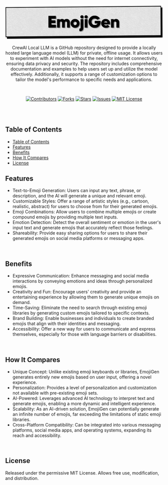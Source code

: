 <p align="center">
   <img src="https://raw.githubusercontent.com/harehimself/emoji-gen/master/EmojiGen.png">
</p>

<p align="center">
   CrewAI Local LLM is a GitHub repository designed to provide a locally hosted large language model (LLM) for private, offline usage. It allows users to experiment with AI models without the need for internet connectivity, ensuring data privacy and security. The repository includes comprehensive documentation and examples to help users set up and utilize the model effectively. Additionally, it supports a range of customization options to tailor the model's performance to specific needs and applications.
</p>
<br>

<p align="center">
  <a href="https://github.com/harehimself/emoji/graphs/contributors">
    <img src="https://img.shields.io/github/contributors/harehimself/emoji" alt="Contributors"></a>
  <a href="https://github.com/harehimself/emoji/network/members">
    <img src="https://img.shields.io/github/forks/harehimself/emoji" alt="Forks"></a>
  <a href="https://github.com/harehimself/emoji/stargazers">
    <img src="https://img.shields.io/github/stars/harehimself/emoji" alt="Stars"></a>
  <a href="https://github.com/harehimself/emoji/issues">
    <img src="https://img.shields.io/github/issues/harehimself/emojn" alt="Issues"></a>
  <a href="https://github.com/harehimself/emoji/blob/main/LICENSE">
    <img src="https://img.shields.io/github/license/harehimself/emoji" alt="MIT License"></a>
</p>

<br><br>

## Table of Contents
- [Table of Contents](#table-of-contents)
- [Features](#features)
- [Benefits](#benefits)
- [How It Compares](#how-it-compares)
- [License](#license)

## Features
- Text-to-Emoji Generation: Users can input any text, phrase, or description, and the AI will generate a unique and relevant emoji.
- Customizable Styles: Offer a range of artistic styles (e.g., cartoon, realistic, abstract) for users to choose from for their generated emojis.
- Emoji Combinations: Allow users to combine multiple emojis or create compound emojis by providing multiple text inputs.
- Emotion Detection: Detect the overall sentiment or emotion in the user's input text and generate emojis that accurately reflect those feelings.
- Shareability: Provide easy sharing options for users to share their generated emojis on social media platforms or messaging apps.
<br>

## Benefits
- Expressive Communication: Enhance messaging and social media interactions by conveying emotions and ideas through personalized emojis.
- Creativity and Fun: Encourage users' creativity and provide an entertaining experience by allowing them to generate unique emojis on demand.
- Time-Saving: Eliminate the need to search through existing emoji libraries by generating custom emojis tailored to specific contexts.
- Brand Building: Enable businesses and individuals to create branded emojis that align with their identities and messaging.
- Accessibility: Offer a new way for users to communicate and express themselves, especially for those with language barriers or disabilities.
<br>

## How It Compares
- Unique Concept: Unlike existing emoji keyboards or libraries, EmojiGen generates entirely new emojis based on user input, offering a novel experience.
- Personalization: Provides a level of personalization and customization not available with pre-existing emoji sets.
- AI-Powered: Leverages advanced AI technology to interpret text and generate emojis, enabling a more dynamic and intelligent experience.
- Scalability: As an AI-driven solution, EmojiGen can potentially generate an infinite number of emojis, far exceeding the limitations of static emoji libraries.
- Cross-Platform Compatibility: Can be integrated into various messaging platforms, social media apps, and operating systems, expanding its reach and accessibility.
<br>

## License
Released under the permissive MIT License. Allows free use, modification, and distribution.
